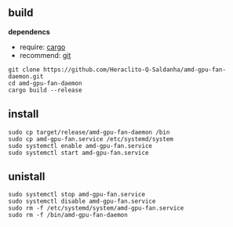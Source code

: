 ## build
**dependencs**
- require:
   [cargo](https://doc.rust-lang.org/cargo/getting-started/installation.html)
- recommend:
   [git](https://git-scm.com/download/)
```console
git clone https://github.com/Heraclito-Q-Saldanha/amd-gpu-fan-daemon.git
cd amd-gpu-fan-daemon
cargo build --release
```

## install
```console
sudo cp target/release/amd-gpu-fan-daemon /bin
sudo cp amd-gpu-fan.service /etc/systemd/system
sudo systemctl enable amd-gpu-fan.service
sudo systemctl start amd-gpu-fan.service
```

## unistall
```console
sudo systemctl stop amd-gpu-fan.service
sudo systemctl disable amd-gpu-fan.service
sudo rm -f /etc/systemd/system/amd-gpu-fan.service
sudo rm -f /bin/amd-gpu-fan-daemon
```


